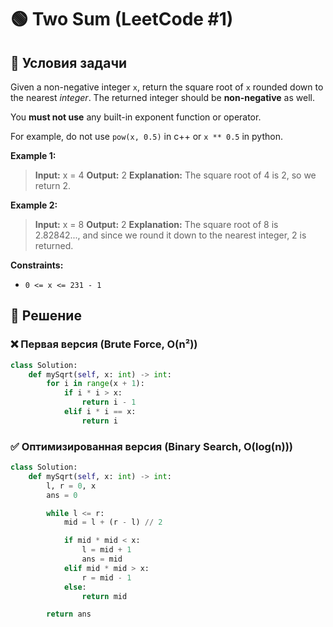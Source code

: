 # 🟢 Two Sum (LeetCode #1)

## 📌 Условия задачи

Given a non-negative integer `x`, return the square root of `x` rounded down to the nearest *integer*. The returned integer should be **non-negative** as well.

You **must not use** any built-in exponent function or operator.

For example, do not use `pow(x, 0.5)` in c++ or `x ** 0.5` in python.
 

**Example 1:**

> **Input:** x = 4
> **Output:** 2
> **Explanation:** The square root of 4 is 2, so we return 2.

**Example 2:**

> **Input:** x = 8
> **Output:** 2
> **Explanation:** The square root of 8 is 2.82842..., and since we round it down to the nearest integer, 2 is returned.
 

**Constraints:**

- `0 <= x <= 231 - 1`

## 🚀 Решение

### ❌ Первая версия (Brute Force, O(n²))

```python
class Solution:
    def mySqrt(self, x: int) -> int:
        for i in range(x + 1):
            if i * i > x:
                return i - 1
            elif i * i == x:
                return i
```

### ✅ Оптимизированная версия (Binary Search, O(log(n)))

```python
class Solution:
    def mySqrt(self, x: int) -> int:
        l, r = 0, x
        ans = 0

        while l <= r:
            mid = l + (r - l) // 2

            if mid * mid < x:
                l = mid + 1
                ans = mid
            elif mid * mid > x:
                r = mid - 1
            else:
                return mid

        return ans
```